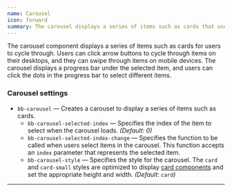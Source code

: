 ```yaml
---
name: Carousel
icon: forward
summary: The carousel displays a series of items such as cards that users can cycle through.
---
```


The carousel component displays a series of items such as cards for users to cycle through. Users can click arrow buttons to cycle through items on their desktops, and they can swipe through items on mobile devices. The carousel displays a progress bar under the selected item, and users can click the dots in the progress bar to select different items. 

### Carousel settings ###
- `bb-carousel` &mdash; Creates a carousel to display a series of items such as cards.
    - `bb-carousel-selected-index` &mdash; Specifies the index of the item to select when the carousel loads. *(Default: 0)*
    - `bb-carousel-selected-index-change` &mdash; Specifies the function to be called when users select items in the carousel. This function accepts an `index` parameter that represents the selected item.
    - `bb-carousel-style` &mdash; Specifies the style for the carousel. The `card` and `card-small` styles are optimized to display [card components](../card/) and set the appropriate height and width. *(Default: `card`)*
---